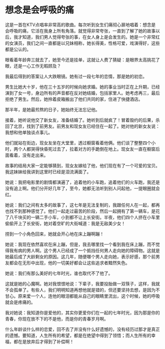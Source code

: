 # 想念是会呼吸的痛

这是一首在KTV点唱率非常高的歌曲。每次听到女生们痛彻心扉地唱着：想念是会呼吸的痛，它活在我身上所有角落。就觉得非常夸张，一直到了解了她的故事以后，我才知道，我们男人觉得夸张的事，在女人身上是会发生的。她是一个非常红的女演员，我们之间一直都是以兄妹相称，她长得美，性格可爱，戏演得好，这些都是公认的。 

眼看着年龄奔三就去了，她至今还是挂单，这就让人费了猜疑：是眼界太高挑花了眼，还是一心工作无暇顾及？ 

我最后得到的答案让人大跌眼镜。她有过一段七年的恋情，那是她的初恋。 

男生比她大十岁，他在三十五岁的时候向她求婚。她的事业当时正在上升期，已经演到了女一号，身边所有的声音都在反对她结婚，包括家里人。她考虑再三，最后拒绝了男生。然后，她拎着皮箱搬出了他们共同的家，住进了快捷酒店。 

那半年，是她最煎熬的日子，她始终无法忘记他。 

接着，她听说他交了新女友，准备结婚了。她听到后就疯了！冒着毁约的后果，杀回了北京，找到了前男友。前男友和现女友已经住在一起了。她对他的新女友说：我想和他单独谈点事儿。 

他们就站在街边，现女友坐在大堂里，透过橱窗看着他俩。他们谈了整整四个小时，两个人都哭得快昏死过去了，拉着对方的手跪倒在地上。现女友一直在橱窗后面看着，没有走出来。 

故事的结局大家一定能够猜到，现女友嫁给了他，他们现在有了一个可爱的宝贝。我这妹妹给我讲到这里时已经是泪流满面了。 

她说：我把电影里的剧情都演遍了，追着他的小车跑，追着他们的火车跑，我还是没有追上啊。他们分开好几年了，至今，她都无法听到别人问起他，一提眼圈就会红。 

她说：我们之间有太多的故事了，这七年是无法复制的，我跟任何人在一起，都再也找不到那种感觉了。他们一起走过最苦的阶段，然后一起拥有了第一辆车，是花了八千块买的一辆二手小车，小到都不让上长安街。半夜，他们四个人挤在小车里偷偷开上了长安街，她对着空旷的大街喊道：我是无敌美少女！ 

捞到一个小角色回来，她就会开心地在床上蹦啊蹦！ 

她说：我现在依然喜欢在床上蹦，但是，我去哪里找一个看到我在床上蹦，而不觉得我有病的男人啊。这个男人已经成了一个抵挡任何男人走向她的障碍物。这就是她最后成了大龄剩女的原因。这几年，随便哪个男人走向她，表示好感，那个前男友都会在无形中出现，他的一切美好都会让这些追求者黯然失色。 

她说：我们有那么美好的七年时光，谁也取代不了他了。 

这就是她的心魔啊。她对我恨恨地说：下辈子，我要投胎做一双筷子，这样，我就不会孤单了。有些人，我们明明知道再想他就是错的，但还要坚持去想，是因为不甘心。原来爱一个人，连他的眼泪都能从自己的眼睛里流出，这个时候，她的呼吸就会是疼痛的。 

我对她说：我知道你是爱他的，其实你更爱你们在一起的七年时光，因为那是你的青春，你现在放不下的不是他，而是你的青春岁月啊。 

什么年龄谈什么样的恋爱，回不去了并没有什么好遗憾的，没有经历过那才是真正的遗憾。要知道，人生所有的希望，都是在绝望中得到了领悟；而人生所有的幸福，都在是放弃后才得到了补偿啊！